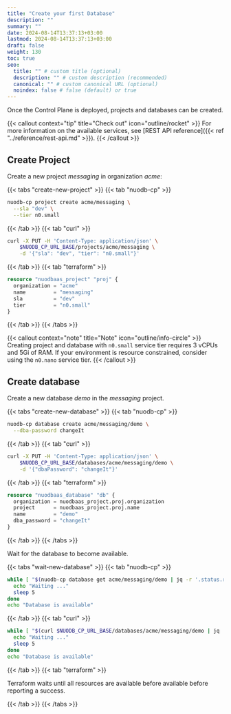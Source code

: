 ```yaml
---
title: "Create your first Database"
description: ""
summary: ""
date: 2024-08-14T13:37:13+03:00
lastmod: 2024-08-14T13:37:13+03:00
draft: false
weight: 130
toc: true
seo:
  title: "" # custom title (optional)
  description: "" # custom description (recommended)
  canonical: "" # custom canonical URL (optional)
  noindex: false # false (default) or true
---
```


Once the Control Plane is deployed, projects and databases can be created.

{{< callout context="tip" title="Check out" icon="outline/rocket" >}}
For more information on the available services, see [REST API reference]({{< ref "../reference/rest-api.md" >}}).
{{< /callout >}}

## Create Project

Create a new project *messaging* in organization *acme*:

{{< tabs "create-new-project" >}}
{{< tab "nuodb-cp" >}}

```sh
nuodb-cp project create acme/messaging \
  --sla "dev" \
  --tier n0.small
```

{{< /tab >}}
{{< tab "curl" >}}

```sh
curl -X PUT -H 'Content-Type: application/json' \
    $NUODB_CP_URL_BASE/projects/acme/messaging \
    -d '{"sla": "dev", "tier": "n0.small"}'
```

{{< /tab >}}
{{< tab "terraform" >}}

```terraform
resource "nuodbaas_project" "proj" {
  organization = "acme"
  name         = "messaging"
  sla          = "dev"
  tier         = "n0.small"
}
```

{{< /tab >}}
{{< /tabs >}}

{{< callout context="note" title="Note" icon="outline/info-circle" >}}
Creating project and database with `n0.small` service tier requires 3 vCPUs and 5Gi of RAM.
If your environment is resource constrained, consider using the `n0.nano` service tier.
{{< /callout >}}

## Create database

Create a new database *demo* in the *messaging* project.

{{< tabs "create-new-database" >}}
{{< tab "nuodb-cp" >}}

```sh
nuodb-cp database create acme/messaging/demo \
  --dba-password changeIt
```

{{< /tab >}}
{{< tab "curl" >}}

```sh
curl -X PUT -H 'Content-Type: application/json' \
    $NUODB_CP_URL_BASE/databases/acme/messaging/demo \
    -d '{"dbaPassword": "changeIt"}'
```

{{< /tab >}}
{{< tab "terraform" >}}

```terraform
resource "nuodbaas_database" "db" {
  organization = nuodbaas_project.proj.organization
  project      = nuodbaas_project.proj.name
  name         = "demo"
  dba_password = "changeIt"
}
```

{{< /tab >}}
{{< /tabs >}}

Wait for the database to become available.

{{< tabs "wait-new-database" >}}
{{< tab "nuodb-cp" >}}

```sh
while [ "$(nuodb-cp database get acme/messaging/demo | jq -r '.status.ready')" != "true" ]; do
  echo "Waiting ..."
  sleep 5
done
echo "Database is available"
```

{{< /tab >}}
{{< tab "curl" >}}

```sh
while [ "$(curl $NUODB_CP_URL_BASE/databases/acme/messaging/demo | jq '.status.ready')" != "true" ]; do
  echo "Waiting ..."
  sleep 5
done
echo "Database is available"
```

{{< /tab >}}
{{< tab "terraform" >}}

Terraform waits until all resources are available before available before reporting a success.

{{< /tab >}}
{{< /tabs >}}
